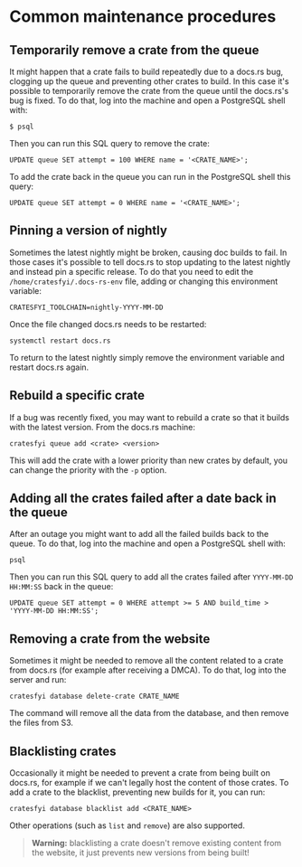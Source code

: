 # Common maintenance procedures

## Temporarily remove a crate from the queue

It might happen that a crate fails to build repeatedly due to a docs.rs bug,
clogging up the queue and preventing other crates to build. In this case it's
possible to temporarily remove the crate from the queue until the docs.rs's bug
is fixed. To do that, log into the machine and open a PostgreSQL shell with:

```
$ psql
```

Then you can run this SQL query to remove the crate:

```
UPDATE queue SET attempt = 100 WHERE name = '<CRATE_NAME>';
```

To add the crate back in the queue you can run in the PostgreSQL shell this
query:

```
UPDATE queue SET attempt = 0 WHERE name = '<CRATE_NAME>';
```

## Pinning a version of nightly

Sometimes the latest nightly might be broken, causing doc builds to fail. In
those cases it's possible to tell docs.rs to stop updating to the latest
nightly and instead pin a specific release. To do that you need to edit the
`/home/cratesfyi/.docs-rs-env` file, adding or changing this environment
variable:

```
CRATESFYI_TOOLCHAIN=nightly-YYYY-MM-DD
```

Once the file changed docs.rs needs to be restarted:

```
systemctl restart docs.rs
```

To return to the latest nightly simply remove the environment variable and
restart docs.rs again.

## Rebuild a specific crate

If a bug was recently fixed, you may want to rebuild a crate so that it builds with the latest version.
From the docs.rs machine:

```
cratesfyi queue add <crate> <version>
```

This will add the crate with a lower priority than new crates by default, you can change the priority with the `-p` option.

## Adding all the crates failed after a date back in the queue

After an outage you might want to add all the failed builds back to the queue.
To do that, log into the machine and open a PostgreSQL shell with:

```
psql
```

Then you can run this SQL query to add all the crates failed after `YYYY-MM-DD
HH:MM:SS` back in the queue:

```
UPDATE queue SET attempt = 0 WHERE attempt >= 5 AND build_time > 'YYYY-MM-DD HH:MM:SS';
```

## Removing a crate from the website

Sometimes it might be needed to remove all the content related to a crate from
docs.rs (for example after receiving a DMCA). To do that, log into the server
and run:

```
cratesfyi database delete-crate CRATE_NAME
```

The command will remove all the data from the database, and then remove the
files from S3.

## Blacklisting crates

Occasionally it might be needed to prevent a crate from being built on docs.rs,
for example if we can't legally host the content of those crates. To add a
crate to the blacklist, preventing new builds for it, you can run:

```
cratesfyi database blacklist add <CRATE_NAME>
```

Other operations (such as `list` and `remove`) are also supported.

> **Warning:** blacklisting a crate doesn't remove existing content from the
> website, it just prevents new versions from being built!
